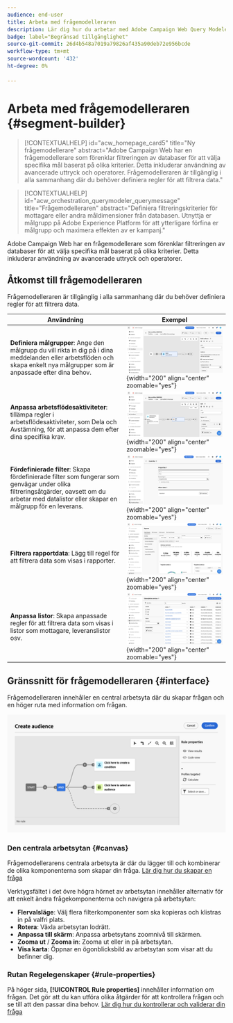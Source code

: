 ```yaml
---
audience: end-user
title: Arbeta med frågemodelleraren
description: Lär dig hur du arbetar med Adobe Campaign Web Query Modeler.
badge: label="Begränsad tillgänglighet"
source-git-commit: 26d4b548a7019a79826af435a90deb72e956bcde
workflow-type: tm+mt
source-wordcount: '432'
ht-degree: 0%

---
```


# Arbeta med frågemodelleraren {#segment-builder}


>[!CONTEXTUALHELP]
>id="acw_homepage_card5"
>title="Ny frågemodellerare"
>abstract="Adobe Campaign Web har en frågemodellerare som förenklar filtreringen av databaser för att välja specifika mål baserat på olika kriterier. Detta inkluderar användning av avancerade uttryck och operatorer. Frågemodelleraren är tillgänglig i alla sammanhang där du behöver definiera regler för att filtrera data."

>[!CONTEXTUALHELP]
>id="acw_orchestration_querymodeler_querymessage"
>title="Frågemodelleraren"
>abstract="Definiera filtreringskriterier för mottagare eller andra måldimensioner från databasen. Utnyttja er målgrupp på Adobe Experience Platform för att ytterligare förfina er målgrupp och maximera effekten av er kampanj."

Adobe Campaign Web har en frågemodellerare som förenklar filtreringen av databaser för att välja specifika mål baserat på olika kriterier. Detta inkluderar användning av avancerade uttryck och operatorer.

## Åtkomst till frågemodelleraren

Frågemodelleraren är tillgänglig i alla sammanhang där du behöver definiera regler för att filtrera data.

| Användning | Exempel |
|  ---  |  ---  |
| **Definiera målgrupper**: Ange den målgrupp du vill rikta in dig på i dina meddelanden eller arbetsflöden och skapa enkelt nya målgrupper som är anpassade efter dina behov. | ![](assets/access-audience.png){width="200" align="center" zoomable="yes"} |
| **Anpassa arbetsflödesaktiviteter**: tillämpa regler i arbetsflödesaktiviteter, som Dela och Avstämning, för att anpassa dem efter dina specifika krav. | ![](assets/access-workflow.png){width="200" align="center" zoomable="yes"} |
| **Fördefinierade filter**: Skapa fördefinierade filter som fungerar som genvägar under olika filtreringsåtgärder, oavsett om du arbetar med datalistor eller skapar en målgrupp för en leverans. | ![](assets/access-predefined-filter.png){width="200" align="center" zoomable="yes"} |
| **Filtrera rapportdata**: Lägg till regel för att filtrera data som visas i rapporter. | ![](assets/access-reports.png){width="200" align="center" zoomable="yes"} |
| **Anpassa listor**: Skapa anpassade regler för att filtrera data som visas i listor som mottagare, leveranslistor osv. | ![](assets/access-lists.png){width="200" align="center" zoomable="yes"} |

<!--**Dynamize content**: make your content dynamic by creating conditions that define which content should be displayed to different recipients, ensuring personalized and relevant messaging.

+++Example

![](assets/access-audience.png)

 +++
-->

## Gränssnitt för frågemodelleraren {#interface}

Frågemodelleraren innehåller en central arbetsyta där du skapar frågan och en höger ruta med information om frågan.

![](assets/query-interface.png)

### Den centrala arbetsytan {#canvas}

Frågemodellerarens centrala arbetsyta är där du lägger till och kombinerar de olika komponenterna som skapar din fråga. [Lär dig hur du skapar en fråga](build-query.md)

Verktygsfältet i det övre högra hörnet av arbetsytan innehåller alternativ för att enkelt ändra frågekomponenterna och navigera på arbetsytan:

* **Flervalsläge**: Välj flera filterkomponenter som ska kopieras och klistras in på valfri plats.
* **Rotera**: Växla arbetsytan lodrätt.
* **Anpassa till skärm**: Anpassa arbetsytans zoomnivå till skärmen.
* **Zooma ut** / **Zooma in**: Zooma ut eller in på arbetsytan.
* **Visa karta**: Öppnar en ögonblicksbild av arbetsytan som visar att du befinner dig.

### Rutan Regelegenskaper {#rule-properties}

På höger sida, **[!UICONTROL Rule properties]** innehåller information om frågan. Det gör att du kan utföra olika åtgärder för att kontrollera frågan och se till att den passar dina behov. [Lär dig hur du kontrollerar och validerar din fråga](build-query.md#check-and-validate-your-query)
